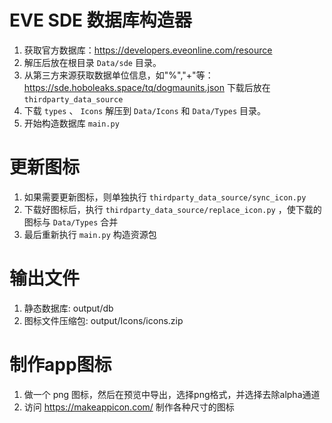 # EVE SDE 数据库构造器

1. 获取官方数据库：https://developers.eveonline.com/resource
2. 解压后放在根目录 `Data/sde` 目录。
2. 从第三方来源获取数据单位信息，如"%","+"等：https://sde.hoboleaks.space/tq/dogmaunits.json 下载后放在 `thirdparty_data_source`
3. 下载 `types` 、 `Icons` 解压到 `Data/Icons` 和 `Data/Types` 目录。
4. 开始构造数据库 `main.py`

# 更新图标

1. 如果需要更新图标，则单独执行 `thirdparty_data_source/sync_icon.py`
2. 下载好图标后，执行 `thirdparty_data_source/replace_icon.py` ，使下载的图标与 `Data/Types` 合并
3. 最后重新执行 `main.py` 构造资源包

# 输出文件

1. 静态数据库: output/db
2. 图标文件压缩包: output/Icons/icons.zip

# 制作app图标

1. 做一个 png 图标，然后在预览中导出，选择png格式，并选择去除alpha通道
2. 访问 https://makeappicon.com/ 制作各种尺寸的图标